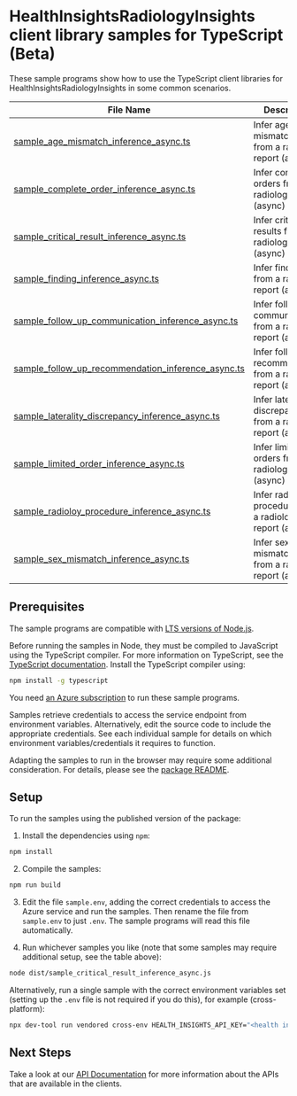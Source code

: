 # HealthInsightsRadiologyInsights client library samples for TypeScript (Beta)

These sample programs show how to use the TypeScript client libraries for HealthInsightsRadiologyInsights in some common scenarios.

| **File Name**                                                                                       | **Description**           |
| --------------------------------------------------------------------------------------------------- | ------------------------- |
| [sample_age_mismatch_inference_async.ts][sample_age_mismatch_inference_async]                       | Infer age mismatches from a radiology report (async) |
| [sample_complete_order_inference_async.ts][sample_complete_order_inference_async]                   | Infer complete orders from a radiology report (async) |
| [sample_critical_result_inference_async.ts][sample_critical_result_inference_async]                 | Infer critical results from a radiology report (async) |
| [sample_finding_inference_async.ts][sample_finding_inference_async]                                 | Infer findings from a radiology report (async) |
| [sample_follow_up_communication_inference_async.ts][sample_follow_up_communication_inference_async] | Infer follow up communications  from a radiology report (async) |
| [sample_follow_up_recommendation_inference_async.ts][sample_follow_up_recommendation_inference_async]| Infer follow up recommendation from a radiology report (async) |
| [sample_laterality_discrepancy_inference_async.ts][sample_laterality_discrepancy_inference_async]   | Infer laterality discrepancies from a radiology report (async) |
| [sample_limited_order_inference_async.ts][sample_limited_order_inference_async]                     | Infer limited orders from a radiology report (async) |
| [sample_radioloy_procedure_inference_async.ts][sample_radioloy_procedure_inference_async]           | Infer radiology procedures from a radiology report (async) |
| [sample_sex_mismatch_inference_async.ts][sample_sex_mismatch_inference_async]                       | Infer sex mismatches from a radiology report (async) |


## Prerequisites

The sample programs are compatible with [LTS versions of Node.js](https://github.com/nodejs/release#release-schedule).

Before running the samples in Node, they must be compiled to JavaScript using the TypeScript compiler. For more information on TypeScript, see the [TypeScript documentation][typescript]. Install the TypeScript compiler using:

```bash
npm install -g typescript
```

You need [an Azure subscription][freesub] to run these sample programs.

Samples retrieve credentials to access the service endpoint from environment variables. Alternatively, edit the source code to include the appropriate credentials. See each individual sample for details on which environment variables/credentials it requires to function.

Adapting the samples to run in the browser may require some additional consideration. For details, please see the [package README][package].

## Setup

To run the samples using the published version of the package:

1. Install the dependencies using `npm`:

```bash
npm install
```

2. Compile the samples:

```bash
npm run build
```

3. Edit the file `sample.env`, adding the correct credentials to access the Azure service and run the samples. Then rename the file from `sample.env` to just `.env`. The sample programs will read this file automatically.

4. Run whichever samples you like (note that some samples may require additional setup, see the table above):

```bash
node dist/sample_critical_result_inference_async.js
```

Alternatively, run a single sample with the correct environment variables set (setting up the `.env` file is not required if you do this), for example (cross-platform):

```bash
npx dev-tool run vendored cross-env HEALTH_INSIGHTS_API_KEY="<health insights api key>" HEALTH_INSIGHTS_ENDPOINT="<health insights endpoint>" node dist/sample_critical_result_inference_async.js
```

## Next Steps

Take a look at our [API Documentation][apiref] for more information about the APIs that are available in the clients.

[sample_age_mismatch_inference_async]: https://github.com/Azure/azure-sdk-for-js/tree/main/sdk/healthinsights/health-insights-radiologyinsights-rest/samples/v1/typescript/src/sample_age_mismatch_inference_async.ts
[sample_complete_order_inference_async]: https://github.com/Azure/azure-sdk-for-js/tree/main/sdk/healthinsights/health-insights-radiologyinsights-rest/samples/v1/typescript/src/sample_complete_order_discrepancy_inference_async.ts
[sample_critical_result_inference_async]: https://github.com/Azure/azure-sdk-for-js/tree/main/sdk/healthinsights/health-insights-radiologyinsights-rest/samples/v1/typescript/src/sample_critical_result_inference_async.ts
[sample_finding_inference_async]: https://github.com/Azure/azure-sdk-for-js/tree/main/sdk/healthinsights/health-insights-radiologyinsights-rest/samples/v1/typescript/src/sample_finding_inference_async.ts
[sample_follow_up_communication_inference_async]: https://github.com/Azure/azure-sdk-for-js/tree/main/sdk/healthinsights/health-insights-radiologyinsights-rest/samples/v1/typescript/src/sample_follow_up_communication_inference_async.ts
[sample_follow_up_recommendation_inference_async]: https://github.com/Azure/azure-sdk-for-js/tree/main/sdk/healthinsights/health-insights-radiologyinsights-rest/samples/v1/typescript/src/sample_follow_up_recommendation_inference_async.ts
[sample_laterality_discrepancy_inference_async]: https://github.com/Azure/azure-sdk-for-js/tree/main/sdk/healthinsights/health-insights-radiologyinsights-rest/samples/v1/typescript/src/sample_laterality_discrepancy_inference_async.ts
[sample_limited_order_inference_async]: https://github.com/Azure/azure-sdk-for-js/tree/main/sdk/healthinsights/health-insights-radiologyinsights-rest/samples/v1/typescript/src/sample_limited_order_discrepancy_inference_async.ts
[sample_radioloy_procedure_inference_async]: https://github.com/Azure/azure-sdk-for-js/tree/main/sdk/healthinsights/health-insights-radiologyinsights-rest/samples/v1/typescript/src/sample_radiology_procedure_inference_async.ts
[sample_sex_mismatch_inference_async]: https://github.com/Azure/azure-sdk-for-js/tree/main/sdk/healthinsights/health-insights-radiologyinsights-rest/samples/v1/typescript/src/sample_sex_mismatch_inference_async.ts
[apiref]: https://docs.microsoft.com/javascript/api
[freesub]: https://azure.microsoft.com/free/
[package]: https://github.com/Azure/azure-sdk-for-js/tree/main/sdk/healthinsights/health-insights-clinicalmatching-rest/README.md
[typescript]: https://www.typescriptlang.org/docs/home.html
